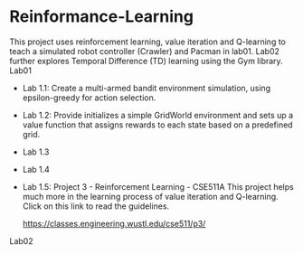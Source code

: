 # Reinformance-Learning
This project uses reinforcement learning, value iteration and Q-learning to teach a simulated robot controller (Crawler) and Pacman in lab01. Lab02 further explores Temporal Difference (TD) learning using the Gym library.
Lab01
- Lab 1.1: Create a multi-armed bandit environment simulation, using epsilon-greedy for action selection.
- Lab 1.2: Provide initializes a simple GridWorld environment and sets up a value function that assigns rewards to each state based on a predefined grid.
- Lab 1.3
- Lab 1.4
- Lab 1.5: Project 3 - Reinforcement Learning - CSE511A
  This project helps much more in the learning process of value iteration and Q-learning. Click on this link to read the guidelines.

  https://classes.engineering.wustl.edu/cse511/p3/
  
Lab02
